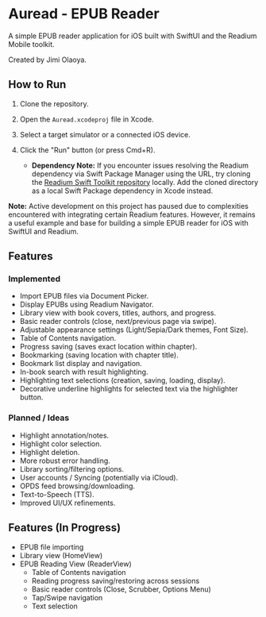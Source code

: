 # Auread - EPUB Reader

A simple EPUB reader application for iOS built with SwiftUI and the Readium Mobile toolkit.

Created by Jimi Olaoya.

## How to Run

1.  Clone the repository.
2.  Open the `Auread.xcodeproj` file in Xcode.
3.  Select a target simulator or a connected iOS device.
4.  Click the "Run" button (or press Cmd+R).

    *   **Dependency Note:** If you encounter issues resolving the Readium dependency via Swift Package Manager using the URL, try cloning the [Readium Swift Toolkit repository](https://github.com/readium/swift-toolkit) locally. Add the cloned directory as a local Swift Package dependency in Xcode instead.

**Note:** Active development on this project has paused due to complexities encountered with integrating certain Readium features. However, it remains a useful example and base for building a simple EPUB reader for iOS with SwiftUI and Readium.

## Features

### Implemented

*   Import EPUB files via Document Picker.
*   Display EPUBs using Readium Navigator.
*   Library view with book covers, titles, authors, and progress.
*   Basic reader controls (close, next/previous page via swipe).
*   Adjustable appearance settings (Light/Sepia/Dark themes, Font Size).
*   Table of Contents navigation.
*   Progress saving (saves exact location within chapter).
*   Bookmarking (saving location with chapter title).
*   Bookmark list display and navigation.
*   In-book search with result highlighting.
*   Highlighting text selections (creation, saving, loading, display).
*   Decorative underline highlights for selected text via the highlighter button.

### Planned / Ideas

*   Highlight annotation/notes.
*   Highlight color selection.
*   Highlight deletion.
*   More robust error handling.
*   Library sorting/filtering options.
*   User accounts / Syncing (potentially via iCloud).
*   OPDS feed browsing/downloading.
*   Text-to-Speech (TTS).
*   Improved UI/UX refinements.

## Features (In Progress)

*   EPUB file importing
*   Library view (HomeView)
*   EPUB Reading View (ReaderView)
    *   Table of Contents navigation
    *   Reading progress saving/restoring across sessions
    *   Basic reader controls (Close, Scrubber, Options Menu)
    *   Tap/Swipe navigation
    *   Text selection 